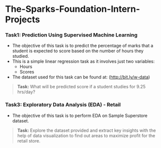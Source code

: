 # The-Sparks-Foundation-Intern-Projects

### **Task1:** Prediction Using Supervised Machine Learning
- The objective of this task is to predict the percentage of marks that a student is expected to score based on the number of hours they studied.
- This is a simple linear regression task as it involves just two variables:
  * Hours 
  * Scores 
- The dataset used for this task can be found at: (http://bit.ly/w-data)

 > **Task:** What will be predicted score if a student studies for 9.25 hrs/day?


### **Task3:** Exploratory Data Analysis (EDA) - Retail
- The objective of this task is to perform EDA on Sample Superstore dataset.
 > **Task:** Explore the dataset provided and extract key insights with the help of data visualization to find out areas to maximize profit for the retail store.

